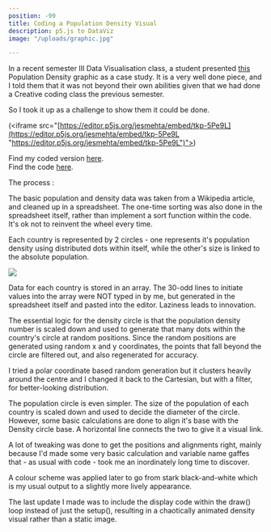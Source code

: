 ```yaml
---
position: -99
title: Coding a Population Density Visual
description: p5.js to DataViz
image: "/uploads/graphic.jpg"

---
```

In a recent semester III Data Visualisation class, a student presented [this](https://www.behance.net/gallery/99114047/Population-Density) Population Density graphic as a case study. It is a very well done piece, and I told them that it was not beyond their own abilities given that we had done a Creative coding class the previous semester.

So I took it up as a challenge to show them it could be done.

(<iframe src="[https://editor.p5js.org/jesmehta/embed/tkp-5Pe9L](https://editor.p5js.org/jesmehta/embed/tkp-5Pe9L "https://editor.p5js.org/jesmehta/embed/tkp-5Pe9L")"></iframe>)

Find my coded version [here](https://editor.p5js.org/jesmehta/present/tkp-5Pe9L).  
Find the code [here](https://editor.p5js.org/jesmehta/sketches/tkp-5Pe9L).

The process :

The basic population and density data was taken from a Wikipedia article, and cleaned up in a spreadsheet. The one-time sorting was also done in the spreadsheet itself, rather than implement a sort function within the code. It's ok not to reinvent the wheel every time.

Each country is represented by 2 circles - one represents it's population density using distributed dots within itself, while the other's size is linked to the absolute population.

![](/uploads/graphic-3.jpg)

Data for each country is stored in an array. The 30-odd lines to initiate values into the array were NOT typed in by me, but generated in the spreadsheet itself and pasted into the editor. Laziness leads to innovation.

The essential logic for the density circle is that the population density number is scaled down and used to generate that many dots within the country's circle at random positions. Since the random positions are generated using random x and y coordinates, the points that fall beyond the circle are filtered out, and also regenerated for accuracy.

I tried a polar coordinate based random generation but it clusters heavily around the centre and I changed it back to the Cartesian, but with a filter, for better-looking distribution.

The population circle is even simpler. The size of the population of each country is scaled down and used to decide the diameter of the circle.  However, some basic calculations are done to align it's base with the Density circle base. A horizontal line connects the two to give it a visual link.

A lot of tweaking was done to get the positions and alignments right, mainly because I'd made some very basic calculation and variable name gaffes that - as usual with code - took me an inordinately long time to discover.

A colour scheme was applied later to go from stark black-and-white which is my usual output to a slightly more lively appearance.

The last update I made was to include the display code within the draw() loop instead of just the setup(), resulting in a chaotically animated density visual rather than a static image.